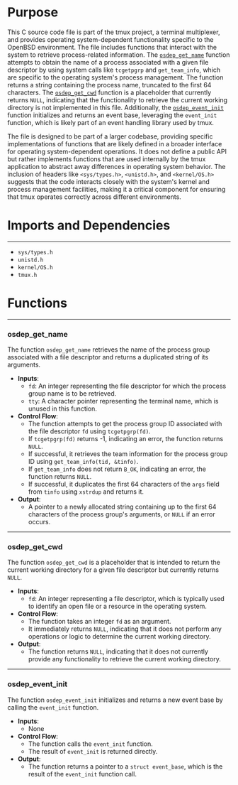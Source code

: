 # Purpose
This C source code file is part of the tmux project, a terminal multiplexer, and provides operating system-dependent functionality specific to the OpenBSD environment. The file includes functions that interact with the system to retrieve process-related information. The [`osdep_get_name`](#osdep_get_name) function attempts to obtain the name of a process associated with a given file descriptor by using system calls like `tcgetpgrp` and `get_team_info`, which are specific to the operating system's process management. The function returns a string containing the process name, truncated to the first 64 characters. The [`osdep_get_cwd`](#osdep_get_cwd) function is a placeholder that currently returns `NULL`, indicating that the functionality to retrieve the current working directory is not implemented in this file. Additionally, the [`osdep_event_init`](#osdep_event_init) function initializes and returns an event base, leveraging the `event_init` function, which is likely part of an event handling library used by tmux.

The file is designed to be part of a larger codebase, providing specific implementations of functions that are likely defined in a broader interface for operating system-dependent operations. It does not define a public API but rather implements functions that are used internally by the tmux application to abstract away differences in operating system behavior. The inclusion of headers like `<sys/types.h>`, `<unistd.h>`, and `<kernel/OS.h>` suggests that the code interacts closely with the system's kernel and process management facilities, making it a critical component for ensuring that tmux operates correctly across different environments.
# Imports and Dependencies

---
- `sys/types.h`
- `unistd.h`
- `kernel/OS.h`
- `tmux.h`


# Functions

---
### osdep_get_name<!-- {{#callable:osdep_get_name}} -->
The function `osdep_get_name` retrieves the name of the process group associated with a file descriptor and returns a duplicated string of its arguments.
- **Inputs**:
    - `fd`: An integer representing the file descriptor for which the process group name is to be retrieved.
    - `tty`: A character pointer representing the terminal name, which is unused in this function.
- **Control Flow**:
    - The function attempts to get the process group ID associated with the file descriptor `fd` using `tcgetpgrp(fd)`.
    - If `tcgetpgrp(fd)` returns -1, indicating an error, the function returns `NULL`.
    - If successful, it retrieves the team information for the process group ID using `get_team_info(tid, &tinfo)`.
    - If `get_team_info` does not return `B_OK`, indicating an error, the function returns `NULL`.
    - If successful, it duplicates the first 64 characters of the `args` field from `tinfo` using `xstrdup` and returns it.
- **Output**:
    - A pointer to a newly allocated string containing up to the first 64 characters of the process group's arguments, or `NULL` if an error occurs.


---
### osdep_get_cwd<!-- {{#callable:osdep_get_cwd}} -->
The function `osdep_get_cwd` is a placeholder that is intended to return the current working directory for a given file descriptor but currently returns `NULL`.
- **Inputs**:
    - `fd`: An integer representing a file descriptor, which is typically used to identify an open file or a resource in the operating system.
- **Control Flow**:
    - The function takes an integer `fd` as an argument.
    - It immediately returns `NULL`, indicating that it does not perform any operations or logic to determine the current working directory.
- **Output**:
    - The function returns `NULL`, indicating that it does not currently provide any functionality to retrieve the current working directory.


---
### osdep_event_init<!-- {{#callable:osdep_event_init}} -->
The function `osdep_event_init` initializes and returns a new event base by calling the `event_init` function.
- **Inputs**:
    - None
- **Control Flow**:
    - The function calls the `event_init` function.
    - The result of `event_init` is returned directly.
- **Output**:
    - The function returns a pointer to a `struct event_base`, which is the result of the `event_init` function call.


